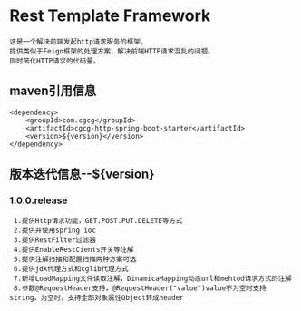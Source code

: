 # Rest Template Framework

    这是一个解决前端发起http请求服务的框架。
    提供类似于Feign框架的处理方案，解决前端HTTP请求混乱的问题。
    同时简化HTTP请求的代码量。
    
## maven引用信息
    
    <dependency>
        <groupId>com.cgcg</groupId>
        <artifactId>cgcg-http-spring-boot-starter</artifactId>
        <version>${version}</version>
    </dependency>
    
## 版本迭代信息--${version}   

### 1.0.0.release

     1.提供Http请求功能，GET.POST.PUT.DELETE等方式
     2.提供并使用spring ioc
     3.提供RestFilter过滤器
     4.提供EnableRestCients开关等注解
     5.提供注解扫描和配置扫描两种方案可选
     6.提供jdk代理方式和cglib代理方式
     7.新增LoadMapping文件读取注解，DinamicaMapping动态url和mehtod请求方式的注解
     8.参数@RequestHeader支持，@RequestHeader("value")value不为空时支持string，为空时，支持全部对象属性Object转成header
